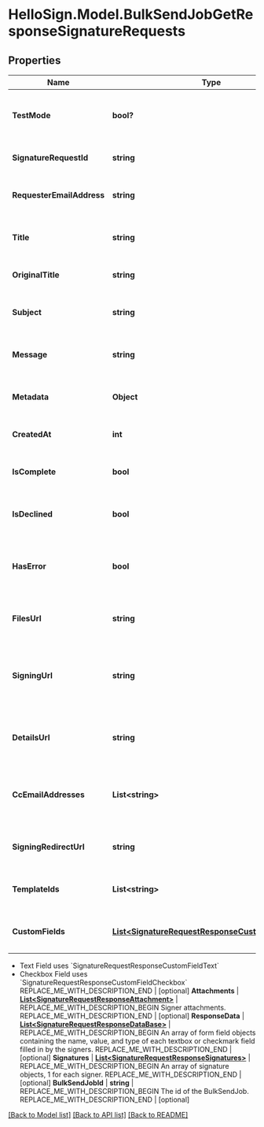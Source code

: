# HelloSign.Model.BulkSendJobGetResponseSignatureRequests

## Properties

Name | Type | Description | Notes
------------ | ------------- | ------------- | -------------
**TestMode** | **bool?** | REPLACE_ME_WITH_DESCRIPTION_BEGIN Whether this is a test signature request. Test requests have no legal value. Defaults to &#x60;false&#x60;. REPLACE_ME_WITH_DESCRIPTION_END | [optional] [default to false]
**SignatureRequestId** | **string** | REPLACE_ME_WITH_DESCRIPTION_BEGIN The id of the SignatureRequest. REPLACE_ME_WITH_DESCRIPTION_END | [optional] 
**RequesterEmailAddress** | **string** | REPLACE_ME_WITH_DESCRIPTION_BEGIN The email address of the initiator of the SignatureRequest. REPLACE_ME_WITH_DESCRIPTION_END | [optional] 
**Title** | **string** | REPLACE_ME_WITH_DESCRIPTION_BEGIN The title the specified Account uses for the SignatureRequest. REPLACE_ME_WITH_DESCRIPTION_END | [optional] 
**OriginalTitle** | **string** | REPLACE_ME_WITH_DESCRIPTION_BEGIN Default Label for account. REPLACE_ME_WITH_DESCRIPTION_END | [optional] 
**Subject** | **string** | REPLACE_ME_WITH_DESCRIPTION_BEGIN The subject in the email that was initially sent to the signers. REPLACE_ME_WITH_DESCRIPTION_END | [optional] 
**Message** | **string** | REPLACE_ME_WITH_DESCRIPTION_BEGIN The custom message in the email that was initially sent to the signers. REPLACE_ME_WITH_DESCRIPTION_END | [optional] 
**Metadata** | **Object** | REPLACE_ME_WITH_DESCRIPTION_BEGIN The metadata attached to the signature request. REPLACE_ME_WITH_DESCRIPTION_END | [optional] 
**CreatedAt** | **int** | REPLACE_ME_WITH_DESCRIPTION_BEGIN Time the signature request was created. REPLACE_ME_WITH_DESCRIPTION_END | [optional] 
**IsComplete** | **bool** | REPLACE_ME_WITH_DESCRIPTION_BEGIN Whether or not the SignatureRequest has been fully executed by all signers. REPLACE_ME_WITH_DESCRIPTION_END | [optional] 
**IsDeclined** | **bool** | REPLACE_ME_WITH_DESCRIPTION_BEGIN Whether or not the SignatureRequest has been declined by a signer. REPLACE_ME_WITH_DESCRIPTION_END | [optional] 
**HasError** | **bool** | REPLACE_ME_WITH_DESCRIPTION_BEGIN Whether or not an error occurred (either during the creation of the SignatureRequest or during one of the signings). REPLACE_ME_WITH_DESCRIPTION_END | [optional] 
**FilesUrl** | **string** | REPLACE_ME_WITH_DESCRIPTION_BEGIN The URL where a copy of the request&#39;s documents can be downloaded. REPLACE_ME_WITH_DESCRIPTION_END | [optional] 
**SigningUrl** | **string** | REPLACE_ME_WITH_DESCRIPTION_BEGIN The URL where a signer, after authenticating, can sign the documents. This should only be used by users with existing HelloSign accounts as they will be required to log in before signing. REPLACE_ME_WITH_DESCRIPTION_END | [optional] 
**DetailsUrl** | **string** | REPLACE_ME_WITH_DESCRIPTION_BEGIN The URL where the requester and the signers can view the current status of the SignatureRequest. REPLACE_ME_WITH_DESCRIPTION_END | [optional] 
**CcEmailAddresses** | **List&lt;string&gt;** | REPLACE_ME_WITH_DESCRIPTION_BEGIN A list of email addresses that were CCed on the SignatureRequest. They will receive a copy of the final PDF once all the signers have signed. REPLACE_ME_WITH_DESCRIPTION_END | [optional] 
**SigningRedirectUrl** | **string** | REPLACE_ME_WITH_DESCRIPTION_BEGIN The URL you want the signer redirected to after they successfully sign. REPLACE_ME_WITH_DESCRIPTION_END | [optional] 
**TemplateIds** | **List&lt;string&gt;** | REPLACE_ME_WITH_DESCRIPTION_BEGIN Templates IDs used in this SignatureRequest (if any). REPLACE_ME_WITH_DESCRIPTION_END | [optional] 
**CustomFields** | [**List&lt;SignatureRequestResponseCustomFieldBase&gt;**](SignatureRequestResponseCustomFieldBase.md) | REPLACE_ME_WITH_DESCRIPTION_BEGIN An array of Custom Field objects containing the name and type of each custom field.

* Text Field uses &#x60;SignatureRequestResponseCustomFieldText&#x60;
* Checkbox Field uses &#x60;SignatureRequestResponseCustomFieldCheckbox&#x60; REPLACE_ME_WITH_DESCRIPTION_END | [optional] 
**Attachments** | [**List&lt;SignatureRequestResponseAttachment&gt;**](SignatureRequestResponseAttachment.md) | REPLACE_ME_WITH_DESCRIPTION_BEGIN Signer attachments. REPLACE_ME_WITH_DESCRIPTION_END | [optional] 
**ResponseData** | [**List&lt;SignatureRequestResponseDataBase&gt;**](SignatureRequestResponseDataBase.md) | REPLACE_ME_WITH_DESCRIPTION_BEGIN An array of form field objects containing the name, value, and type of each textbox or checkmark field filled in by the signers. REPLACE_ME_WITH_DESCRIPTION_END | [optional] 
**Signatures** | [**List&lt;SignatureRequestResponseSignatures&gt;**](SignatureRequestResponseSignatures.md) | REPLACE_ME_WITH_DESCRIPTION_BEGIN An array of signature objects, 1 for each signer. REPLACE_ME_WITH_DESCRIPTION_END | [optional] 
**BulkSendJobId** | **string** | REPLACE_ME_WITH_DESCRIPTION_BEGIN The id of the BulkSendJob. REPLACE_ME_WITH_DESCRIPTION_END | [optional] 

[[Back to Model list]](../README.md#documentation-for-models) [[Back to API list]](../README.md#documentation-for-api-endpoints) [[Back to README]](../README.md)

